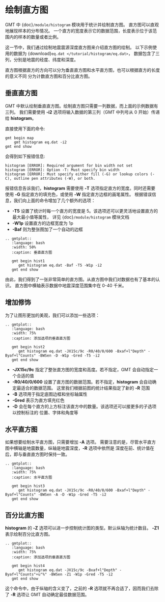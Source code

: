# 绘制直方图

GMT 中 {doc}`/module/histogram` 模块用于统计并绘制直方图。
直方图可以直观地展现样本的分布情况。
一个直方的宽度表示它的数据范围，长度表示位于该范围内的样本的数量或者比例。

这一节中，我们通过绘制地震震源深度直方图来介绍直方图的绘制。
以下示例使用的数据为  {download}`eq.dat </tutorial/histogram/eq.dat>`，
数据包含了三列，分别是地震的经度、纬度和深度。

直方图根据直方的方向可以分为垂直直方图和水平直方图，也可以根据直方的长度的意义不同
分为计数直方图和百分比直方图。

## 垂直直方图

GMT 中默认绘制垂直直方图。绘制直方图只需要一列数据，而上面的示例数据有三列。
我们需要使用 **-i2** 选项将输入数据的第三列（GMT 中列号从 0 开始）传递给 **histogram**。

直接使用下面的命令:

```
gmt begin map
    gmt histogram eq.dat -i2
gmt end show
```

会得到如下报错信息:

```
histogram [ERROR]: Required argument for bin width not set
histogram [ERROR]: Option -T: Must specify bin width
histogram [ERROR]: Must specify either fill (-G) or lookup colors (-C), outline pen attributes (-W), or both.
```

报错信息告诉我们，**histogram** 需要使用 **-T** 选项指定直方的宽度。同时还需要
使用 **-G** 指定直方的填充色，或使用 **-W** 指定直方边框的画笔属性。
根据错误信息，我们向上面的命令增加了几个额外的选项：

- **-T5** 设置了统计时每一个直方的宽度是 5。该选项还可以更灵活地设置直方的最大最小值等属性，
  详见 {doc}`/module/histogram` 模块文档
- **-W1p** 设置直方的边框宽度为 1p
- **-Baf** 则为整张图加了一个自动的边框

```{eval-rst}
.. gmtplot::
   :language: bash
   :width: 50%
   :caption: 垂直直方图

   gmt begin hist1
      gmt histogram eq.dat -Baf -T5 -W1p -i2
   gmt end show
```

由此，我们得到了一张非常简单的直方图。从直方图中我们对数据也有了基本的认识。
直方图中横轴表示数据中地震深度范围集中在 0-40 千米。

## 增加修饰

为了让图形更加的美观，我们可以添加一些选项：

```{eval-rst}
.. gmtplot::
   :language: bash
   :width: 75%
   :caption: 添加选项的垂直直方图

   gmt begin hist2
      gmt histogram eq.dat -JX15c/9c -R0/40/0/600 -Bxaf+l"Depth" -Byaf+l"Counts" -BWSen -D -W1p -Gred -T5 -i2
   gmt end show
```

- **-JX15c/9c** 指定了整张直方图的宽度和高度。若不指定，GMT 会自动指定一个合适的值
- **-R0/40/0/600** 设置了直方图的数据范围。若不指定，**histogram** 会自动确定最适合的数据范围。
  这里我们根据前图的统计结果指定了新的 **-R** 范围
- **-B** 选项用于指定底图边框和坐标轴属性
- **-Gred** 表示为直方填充红色
- **-D** 会在每个直方的上方标注该直方中的数量。该选项还可以接更多的子选项以控制标注的
  位置、字体和角度等

## 水平直方图

如果想要绘制水平直方图，只需要增加 **-A** 选项。
需要注意的是，尽管水平直方图中横轴是地震数量，纵轴是地震深度，**-R** 选项中依然是
深度在前、统计值在后，即与垂直直方图时保持一致。

```{eval-rst}
.. gmtplot::
   :language: bash
   :width: 75%
   :caption: 水平直方图

   gmt begin hist3
      gmt histogram eq.dat -JX15c/9c -R0/40/0/600 -Bxaf+l"Depth" -Byaf+l"Counts" -BWSen -A -D -W1p -Gred -T5 -i2
   gmt end show
```

## 百分比直方图

**histogram** 的 **-Z** 选项可以进一步控制统计图的类型。默认纵轴为统计数目。
**-Z1** 表示绘制百分比直方图。

```{eval-rst}
.. gmtplot::
   :language: bash
   :width: 75%
   :caption: 添加选项的垂直直方图

   gmt begin hist4
      gmt histogram eq.dat -JX15c/9c -Bxaf+l"Depth" -Byaf+l"Counts"+u"%" -BWSen -Z1 -W1p -Gred -T5 -i2
   gmt end show
```

这个命令中，由于纵轴的含义变了，之前的 **-R** 选项就不再合适了，因而我们去除了
**-R** 选项让 GMT 自动确定最佳数据范围。
